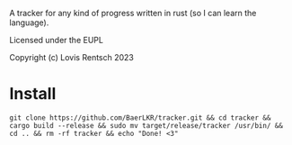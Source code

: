 A tracker for any kind of progress written in rust (so I can learn the language).

Licensed under the EUPL

Copyright (c) Lovis Rentsch 2023

# Install
```
git clone https://github.com/BaerLKR/tracker.git && cd tracker && cargo build --release && sudo mv target/release/tracker /usr/bin/ && cd .. && rm -rf tracker && echo "Done! <3"
```
